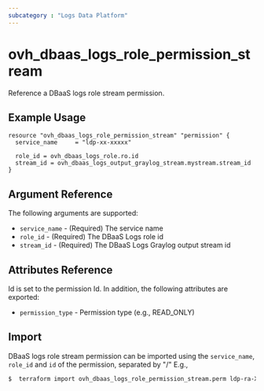 ```yaml
---
subcategory : "Logs Data Platform"
---
```


# ovh_dbaas_logs_role_permission_stream

Reference a DBaaS logs role stream permission.

## Example Usage

```hcl
resource "ovh_dbaas_logs_role_permission_stream" "permission" {
  service_name     = "ldp-xx-xxxxx"

  role_id = ovh_dbaas_logs_role.ro.id
  stream_id = ovh_dbaas_logs_output_graylog_stream.mystream.stream_id
}
```

## Argument Reference

The following arguments are supported:

* `service_name` - (Required) The service name
* `role_id` -  (Required) The DBaaS Logs role id
* `stream_id` - (Required) The DBaaS Logs Graylog output stream id

## Attributes Reference
Id is set to the permission Id. In addition, the following attributes are exported:
* `permission_type` - Permission type (e.g., READ_ONLY)

## Import

DBaaS logs role stream permission can be imported using the `service_name`, `role_id` and `id`  of the permission, separated by "/" E.g.,

```bash
$  terraform import ovh_dbaas_logs_role_permission_stream.perm ldp-ra-XX/dc145bc2-eb01-4efe-a802-XXXXXX/e4818fa8-f426-11ef-a1f6-XXXXXXX
```

